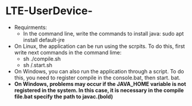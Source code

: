 # LTE-UserDevice-
- Requirments:
  - In the command line, write the commands to install java:
    sudo apt install default-jre
- On Linux, the application can be run using the scrpits. To do this, first write next commands in the command lime:
  - sh ./compile.sh
  - sh /.start.sh 
- On Windows, you can also run the application through a script. To do this, you need to register compile in the console.bat, then start. bat. 
- __On Windows, problems may occur if the JAVA_HOME variable is not registered in the system. In this case, it is necessary in the compile file.bat specify the path to javac.(bold)__
